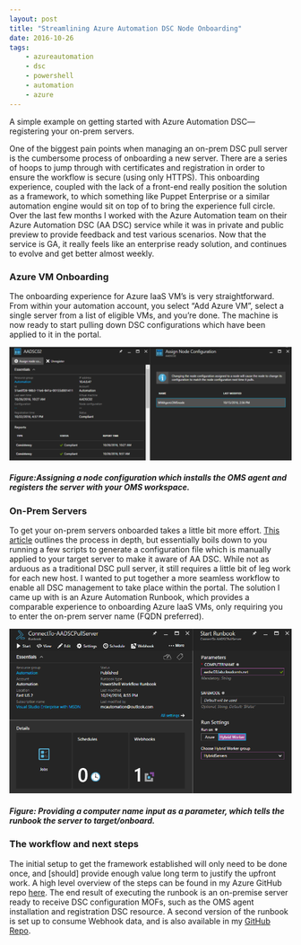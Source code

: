 ```yaml
---
layout: post
title: "Streamlining Azure Automation DSC Node Onboarding"
date: 2016-10-26
tags:
    - azureautomation
    - dsc
    - powershell
    - automation
    - azure
---
```


A simple example on getting started with Azure Automation DSC— registering your on-prem servers.

One of the biggest pain points when managing an on-prem DSC pull server is the cumbersome process of onboarding a new server. There are a series of hoops to jump through with certificates and registration in order to ensure the workflow is secure (using only HTTPS). This onboarding experience, coupled with the lack of a front-end really position the solution as a framework, to which something like Puppet Enterprise or a similar automation engine would sit on top of to bring the experience full circle. Over the last few months I worked with the Azure Automation team on their Azure Automation DSC (AA DSC) service while it was in private and public preview to provide feedback and test various scenarios. Now that the service is GA, it really feels like an enterprise ready solution, and continues to evolve and get better almost weekly.

###  Azure VM Onboarding
The onboarding experience for Azure IaaS VM’s is very straightforward. From within your automation account, you select “Add Azure VM”, select a single server from a list of eligible VMs, and you’re done. The machine is now ready to start pulling down DSC configurations which have been applied to it in the portal.

![Azure VM Onboarding Experience](/assets/posts/2016-10-26-StreamliningAADSCOnboarding/01.png)
##### *Figure:Assigning a node configuration which installs the OMS agent and registers the server with your OMS workspace.*

### On-Prem Servers
To get your on-prem servers onboarded takes a little bit more effort. [This article](https://azure.microsoft.com/en-us/documentation/articles/automation-dsc-onboarding/ "Article") outlines the process in depth, but essentially boils down to you running a few scripts to generate a configuration file which is manually applied to your target server to make it aware of AA DSC. While not as arduous as a traditional DSC pull server, it still requires a little bit of leg work for each new host. I wanted to put together a more seamless workflow to enable all DSC management to take place within the portal. The solution I came up with is an Azure Automation Runbook, which provides a comparable experience to onboarding Azure IaaS VMs, only requiring you to enter the on-prem server name (FQDN preferred).

![Onboarding with runbook](/assets/posts/2016-10-26-StreamliningAADSCOnboarding/02.png)
##### *Figure: Providing a computer name input as a parameter, which tells the runbook the server to target/onboard.*

### The workflow and next steps
The initial setup to get the framework established will only need to be done once, and [should] provide enough value long term to justify the upfront work. A high level overview of the steps can be found in my Azure GitHub repo [here](https://github.com/marcusclayton/azure/tree/master/AA-DSC/ConnectTo-AADSCPullServer "Repo"). The end result of executing the runbook is an on-premise server ready to receive DSC configuration MOFs, such as the OMS agent installation and registration DSC resource. A second version of the runbook is set up to consume Webhook data, and is also available in my [GitHub Repo](https://github.com/marcusclayton/azure/tree/master/AA-DSC/ConnectTo-AADSCPullServer-Webhook "Repo").